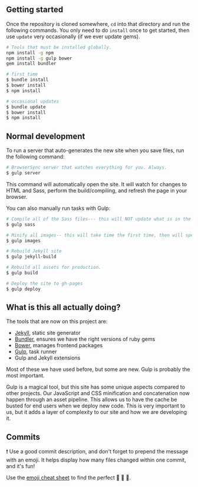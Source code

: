 ## Getting started

Once the repository is cloned somewhere, `cd` into that directory and run the
following commands. You only need to do `install` once to get started, then use
`update` very occasionally (if we ever update gems).

```bash
# Tools that must be installed globally.
npm install -g npm
npm install -g gulp bower
gem install bundler

# first time
$ bundle install
$ bower install
$ npm install

# occasional updates
$ bundle update
$ bower install
$ npm install
```

## Normal development

To run a server that auto-generates the new site when you save files, run the
following command:

```bash
# BrowserSync server that watches everything for you. Always.
$ gulp server
```

This command will automatically open the site. It will watch for changes to HTML and Sass, perform the build/compiling, and refresh the page in your browser.

You can also manually run tasks with Gulp:

```bash
# Compile all of the Sass files--- this will NOT update what is in the browser
$ gulp sass

# Minify all images-- this will take time the first time, then will speed up.
$ gulp images

# Rebuild Jekyll site
$ gulp jekyll-build

# Rebuild all assets for production.
$ gulp build

# Deploy the site to gh-pages
$ gulp deploy

```

## What is this all actually doing?

The tools that are now on this project are:

* [Jekyll](http://jekyllrb.com/), static site generator
* [Bundler](http://bundler.io/), ensures we have the right versions of ruby gems
* [Bower](http://bower.io/), manages frontend packages
* [Gulp](http://gulpjs.com/), task runner
* Gulp and Jekyll extensions

Most of these we have used before, but some are new. Gulp is probably the most important.

Gulp is a magical tool, but this site has some unique aspects compared to other projects. Our JavaScript and CSS minification and concatenation now happen through an asset pipeline. This allows us to have the cache be busted for end users when we deploy new code. This is very important to us, but it adds a layer of complexity to our site and how we are developing it.

## Commits

:exclamation: Use a good commit description, and don't forget to prepend the
message with an emoji. It helps display how many files changed within one
commit, and it's fun!

Use the [emoji cheat sheet](http://www.emoji-cheat-sheet.com/) to find the perfect :whale2: :punch: :iphone:.
